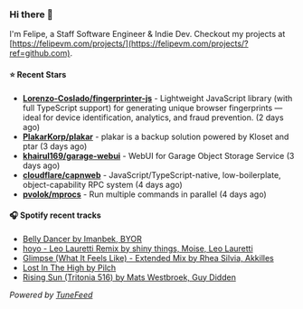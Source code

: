 ### Hi there 👋

I'm Felipe, a Staff Software Engineer & Indie Dev. Checkout my projects at [https://felipevm.com/projects/](https://felipevm.com/projects/?ref=github.com).

#### ⭐ Recent Stars
- **[Lorenzo-Coslado/fingerprinter-js](https://github.com/Lorenzo-Coslado/fingerprinter-js)** - Lightweight JavaScript library (with full TypeScript support) for generating unique browser fingerprints — ideal for device identification, analytics, and fraud prevention. (2 days ago)
- **[PlakarKorp/plakar](https://github.com/PlakarKorp/plakar)** - plakar is a backup solution powered by Kloset and ptar (3 days ago)
- **[khairul169/garage-webui](https://github.com/khairul169/garage-webui)** - WebUI for Garage Object Storage Service (3 days ago)
- **[cloudflare/capnweb](https://github.com/cloudflare/capnweb)** - JavaScript/TypeScript-native, low-boilerplate, object-capability RPC system (4 days ago)
- **[pvolok/mprocs](https://github.com/pvolok/mprocs)** - Run multiple commands in parallel (4 days ago)

#### 🎧 Spotify recent tracks
- [Belly Dancer by Imanbek, BYOR](https://open.spotify.com/track/7fZBQnc0zXwVybgCIrQQil)
- [hoyo - Leo Lauretti Remix by shiny things, Moise, Leo Lauretti](https://open.spotify.com/track/2YeHyC3QwNRWfqE1NlyQ8z)
- [Glimpse (What It Feels Like) - Extended Mix by Rhea Silvia, Akkilles](https://open.spotify.com/track/5SWKZ08awImy16NVMVEEiG)
- [Lost In The High by Pilch](https://open.spotify.com/track/2GajyP41CvF54uZ95ZevgL)
- [Rising Sun (Tritonia 516) by Mats Westbroek, Guy Didden](https://open.spotify.com/track/0hHamHzIQi0GznU8R3LgQ1)

_Powered by [TuneFeed](https://tunefeed.app?ref=github.com)_
